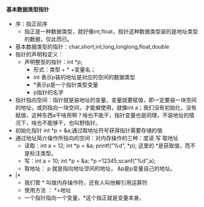 #### 基本数据类型指针

* 序：指正前序
  * 指正是一种数据类型，就好像int,float，指针这种数据类型装的是地址类型的数据，仅此而已。
* 基本数据类型的指针：char,short,int,long,longlong,float,double
* 指针的声明和定义：
  * 声明整型的指针：int  *p;
    * 形式：类型 + * +变量名；
    * int 表示p装的地址是对应的空间的数据类型
    * *表示p是一个指针类型变量
    * p指针的名字
* 指针指向空间：指针就是装地址的变量，变量就要赋值，即一定要装一块空间的地址，或则指向一块空间，才能被使用，就像int a；我们没有初始化，没有赋值，这种东西a干啥用啊？啥也不能干，指针变量也是同理，不装地址的情况下，啥也不能够干，也叫野指针。
* 初始化指针 int *p = &a;通过取地址符号获得指针需要存储的值
* 通过地址简介操作所指向的空间：对内存操作的三种：度读  写   取地址
  * 读取：int a = 12; int *p = &a; printf("%d", *p);  这里的 *是获取值，而不是标注类型。
  * 写：int a = 10; int *p = &a; *p =12345;scanf("%d",a);
  * 取地址： p 就是指向地址空间的地址， &p是p变量自己的地址。
* |* 
  * 我们管 * 叫做内存操作符，还有人叫他解引用运算符
  * 使用方法 ： *+地址
  * 一个指针指向一个变量，*这个指正就是变量本身。